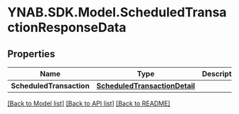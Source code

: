 # YNAB.SDK.Model.ScheduledTransactionResponseData

## Properties

Name | Type | Description | Notes
------------ | ------------- | ------------- | -------------
**ScheduledTransaction** | [**ScheduledTransactionDetail**](ScheduledTransactionDetail.md) |  | 

[[Back to Model list]](../README.md#documentation-for-models) [[Back to API list]](../README.md#documentation-for-api-endpoints) [[Back to README]](../README.md)

